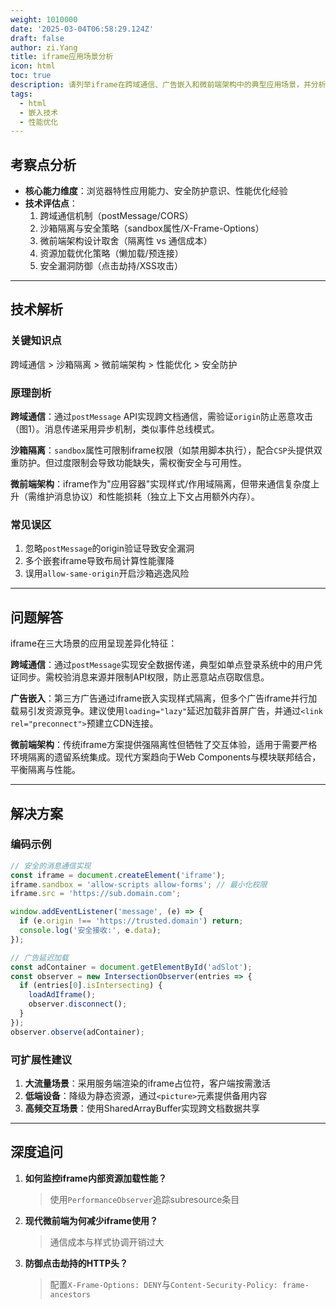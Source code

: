 ```yaml
---
weight: 1010000
date: '2025-03-04T06:58:29.124Z'
draft: false
author: zi.Yang
title: iframe应用场景分析
icon: html
toc: true
description: 请列举iframe在跨域通信、广告嵌入和微前端架构中的典型应用场景，并分析其可能导致的性能问题、安全风险及对应的优化解决方案。
tags:
  - html
  - 嵌入技术
  - 性能优化
---
```


## 考察点分析

- **核心能力维度**：浏览器特性应用能力、安全防护意识、性能优化经验
- **技术评估点**：
  1. 跨域通信机制（postMessage/CORS）
  2. 沙箱隔离与安全策略（sandbox属性/X-Frame-Options）
  3. 微前端架构设计取舍（隔离性 vs 通信成本）
  4. 资源加载优化策略（懒加载/预连接）
  5. 安全漏洞防御（点击劫持/XSS攻击）

---

## 技术解析

### 关键知识点

跨域通信 > 沙箱隔离 > 微前端架构 > 性能优化 > 安全防护

### 原理剖析

**跨域通信**：通过`postMessage` API实现跨文档通信，需验证`origin`防止恶意攻击（图1）。消息传递采用异步机制，类似事件总线模式。

**沙箱隔离**：`sandbox`属性可限制iframe权限（如禁用脚本执行），配合`CSP`头提供双重防护。但过度限制会导致功能缺失，需权衡安全与可用性。

**微前端架构**：iframe作为"应用容器"实现样式/作用域隔离，但带来通信复杂度上升（需维护消息协议）和性能损耗（独立上下文占用额外内存）。

### 常见误区

1. 忽略`postMessage`的origin验证导致安全漏洞
2. 多个嵌套iframe导致布局计算性能骤降
3. 误用`allow-same-origin`开启沙箱逃逸风险

---

## 问题解答

iframe在三大场景的应用呈现差异化特征：

**跨域通信**：通过`postMessage`实现安全数据传递，典型如单点登录系统中的用户凭证同步。需校验消息来源并限制API权限，防止恶意站点窃取信息。

**广告嵌入**：第三方广告通过iframe嵌入实现样式隔离，但多个广告iframe并行加载易引发资源竞争。建议使用`loading="lazy"`延迟加载非首屏广告，并通过`<link rel="preconnect">`预建立CDN连接。

**微前端架构**：传统iframe方案提供强隔离性但牺牲了交互体验，适用于需要严格环境隔离的遗留系统集成。现代方案趋向于Web Components与模块联邦结合，平衡隔离与性能。

---

## 解决方案

### 编码示例

```javascript
// 安全的消息通信实现
const iframe = document.createElement('iframe');
iframe.sandbox = 'allow-scripts allow-forms'; // 最小化权限
iframe.src = 'https://sub.domain.com';

window.addEventListener('message', (e) => {
  if (e.origin !== 'https://trusted.domain') return;
  console.log('安全接收:', e.data);
});

// 广告延迟加载
const adContainer = document.getElementById('adSlot');
const observer = new IntersectionObserver(entries => {
  if (entries[0].isIntersecting) {
    loadAdIframe();
    observer.disconnect();
  }
});
observer.observe(adContainer);
```

### 可扩展性建议

1. **大流量场景**：采用服务端渲染的iframe占位符，客户端按需激活
2. **低端设备**：降级为静态资源，通过`<picture>`元素提供备用内容
3. **高频交互场景**：使用SharedArrayBuffer实现跨文档数据共享

---

## 深度追问

1. **如何监控iframe内部资源加载性能？**
   > 使用`PerformanceObserver`追踪subresource条目

2. **现代微前端为何减少iframe使用？**
   > 通信成本与样式协调开销过大

3. **防御点击劫持的HTTP头？**
   > 配置`X-Frame-Options: DENY`与`Content-Security-Policy: frame-ancestors`
